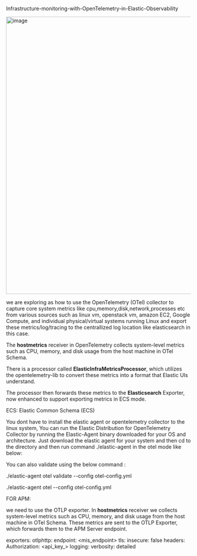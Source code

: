 Infrastructure-monitoring-with-OpenTelemetry-in-Elastic-Observability

<img width="754" alt="image" src="https://github.com/user-attachments/assets/256e73b5-02b9-4724-b5ee-779b01e2d8cb" />

we are exploring as how to use the OpenTelemetry (OTel) collector to capture core system metrics like cpu,memory,disk,network,processes etc from various sources such as linux vm, openstack vm, amazon EC2, Google Compute, and individual physical/virtual systems running Linux and export these metrics/log/tracing to the centrallized log location like elasticsearch in this case.

The **hostmetrics** receiver in OpenTelemetry collects system-level metrics such as CPU, memory, and disk usage from the host machine in OTel Schema.


 There is a processor called **ElasticInfraMetricsProcessor**, which utilizes the opentelemetry-lib to convert these metrics into a format that Elastic UIs understand.

 The processor then forwards these metrics to the **Elasticsearch** Exporter, now enhanced to support exporting metrics in ECS mode. 

 ECS: Elastic Common Schema (ECS)

You dont have to install the elastic agent or opentelemetry collector to the linux system, You can run the Elastic Distribution for OpenTelemetry Collector by running the Elastic-Agent binary downloaded for your OS and architecture. Just download the elastic agent for your system and then cd to the directory and then run command ./elastic-agent in the otel mode like below:

You can also validate using the below command :

./elastic-agent otel validate  --config otel-config.yml


 ./elastic-agent otel --config otel-config.yml




FOR APM:

we need to use the OTLP exporter. In **hostmetrics** receiver we collects system-level metrics such as CPU, memory, and disk usage from the host machine in OTel Schema. These metrics are sent to the OTLP Exporter, which forwards them to the APM Server endpoint. 

exporters:
  otlphttp:
    endpoint: <mis_endpoint>
    tls:
      insecure: false
    headers:
      Authorization: <api_key_>
  logging:
    verbosity: detailed
